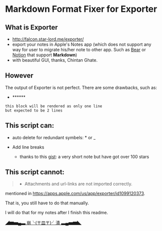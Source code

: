 # Markdown Format Fixer for Exporter
## What is Exporter
- http://falcon.star-lord.me/exporter/
- export your notes in Apple's Notes app (which does not support any way for user to migrate his/her note to other app. Such as [Bear](https://bear.app/) or [Notion](https://www.notion.so/) that support **Markdown**)
- with beautiful GUI, thanks, Chintan Ghate.

## However
The output of Exporter is not perfect. There are some drawbacks, such as:
- \*\*\*\*\*\*
```
this block will be rendered as only one line
but expected to be 2 lines
```

## This script can:
- auto delete for redundant symbels: * or _

- Add line breaks
    - thanks to this [gist](https://gist.github.com/shaunlebron/746476e6e7a4d698b373): a very short note but have got over 100 stars

## This script cannot:

> - Attachments and url-links are not imported correctly.

mentioned in https://apps.apple.com/us/app/exporter/id1099120373.

That is, you still have to do that manually.

I will do that for my notes after I finish this readme.

[◢▆▅▄▃ 崩╰(〒皿〒)╯潰 ▃▄▅▆◣](https://pttpedia.fandom.com/zh/wiki/◢▆▅▄▃_崩╰(〒皿〒)╯潰_▃▄▅▆◣)